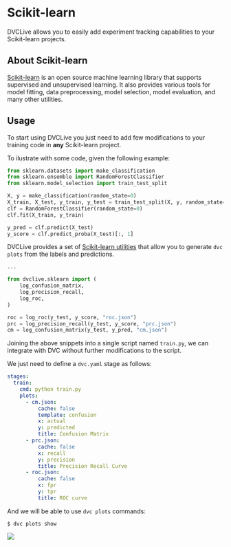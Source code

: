 # Scikit-learn

DVCLive allows you to easily add experiment tracking capabilities to your
Scikit-learn projects.

## About Scikit-learn

[Scikit-learn](https://scikit-learn.org/) is an open source machine learning
library that supports supervised and unsupervised learning. It also provides
various tools for model fitting, data preprocessing, model selection, model
evaluation, and many other utilities.

## Usage

To start using DVCLive you just need to add few modifications to your training
code in **any** Scikit-learn project.

To ilustrate with some code, given the following example:

```python
from sklearn.datasets import make_classification
from sklearn.ensemble import RandomForestClassifier
from sklearn.model_selection import train_test_split

X, y = make_classification(random_state=0)
X_train, X_test, y_train, y_test = train_test_split(X, y, random_state=0)
clf = RandomForestClassifier(random_state=0)
clf.fit(X_train, y_train)

y_pred = clf.predict(X_test)
y_score = clf.predict_proba(X_test)[:, 1]
```

DVCLive provides a set of
[Scikit-learn utilities](/doc/dvclive/api-reference/sklearn.md) that allow you
to generate `dvc plots` from the labels and predictions.

```python
...

from dvclive.sklearn import (
    log_confusion_matrix,
    log_precision_recall,
    log_roc,
)

roc = log_roc(y_test, y_score, "roc.json")
prc = log_precision_recall(y_test, y_score, "prc.json")
cm = log_confusion_matrix(y_test, y_pred, "cm.json")

```

Joining the above snippets into a single script named `train.py`, we can
integrate with DVC without further modifications to the script.

We just need to define a `dvc.yaml` stage as follows:

```yaml
stages:
  train:
    cmd: python train.py
    plots:
      - cm.json:
          cache: false
          template: confusion
          x: actual
          y: predicted
          title: Confusion Matrix
      - prc.json:
          cache: false
          x: recall
          y: precision
          title: Precision Recall Curve
      - roc.json:
          cache: false
          x: fpr
          y: tpr
          title: ROC curve
```

And we will be able to use `dvc plots` commands:

```dvc
$ dvc plots show
```

![](/img/sklearn-plots.png)
